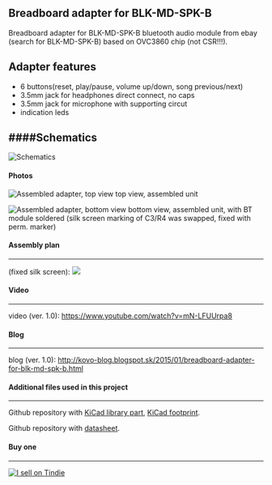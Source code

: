 Breadboard adapter for BLK-MD-SPK-B
-----------------------------------

Breadboard adapter for BLK-MD-SPK-B bluetooth audio module from ebay (search for BLK-MD-SPK-B) based on OVC3860 chip (not CSR!!!).

Adapter features
----------------

- 6 buttons(reset, play/pause, volume up/down, song previous/next)
- 3.5mm jack for headphones direct connect, no caps
- 3.5mm jack for microphone with supporting circut
- indication leds

####Schematics
--------------
![Schematics](https://raw.githubusercontent.com/tomaskovacik/hw/master/kicad/blk-md-spk-b_breadboard_adapter/pics/schematics_2.0.png "Schematics")

#### Photos


![Assembled adapter, top view](https://raw.githubusercontent.com/tomaskovacik/hw/master/kicad/blk-md-spk-b_breadboard_adapter/pics/20181002_174411.jpg "Assembled adapter top view")
top view, assembled unit


![Assembled adapter, bottom view](https://raw.githubusercontent.com/tomaskovacik/hw/master/kicad/blk-md-spk-b_breadboard_adapter/pics/20181002_174418.jpg "Assembled adapter, bottom view")
bottom view, assembled unit, with BT module soldered (silk screen marking of C3/R4 was swapped, fixed with perm. marker)


#### Assembly plan
--------------
(fixed silk screen):
<img src="https://raw.githubusercontent.com/tomaskovacik/hw/master/kicad/blk-md-spk-b_breadboard_adapter/pics/assembly_plan_2.0.png">


#### Video
----------

video (ver. 1.0): https://www.youtube.com/watch?v=mN-LFUUrpa8

#### Blog
---------

blog (ver. 1.0): http://kovo-blog.blogspot.sk/2015/01/breadboard-adapter-for-blk-md-spk-b.html

#### Additional files used in this project
------------------------------------------
Github repository with [KiCad library part](https://github.com/tomaskovacik/kicad-library/tree/master/library), [KiCad footprint](https://github.com/tomaskovacik/kicad-library/tree/master/bluetooth.pretty).

Github repository with [datasheet](https://github.com/tomaskovacik/kicad-library/tree/master/library/datasheet/).

#### Buy one
------------
[![I sell on Tindie](https://d2ss6ovg47m0r5.cloudfront.net/badges/tindie-larges.png "I sell on Tindie")](https://www.tindie.com/stores/tomaskovacik/?ref=offsite_badges&utm_source=sellers_tomaskovacik&utm_medium=badges&utm_campaign=badge_large)


